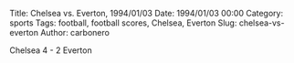 Title: Chelsea vs. Everton, 1994/01/03
Date: 1994/01/03 00:00
Category: sports
Tags: football, football scores, Chelsea, Everton
Slug: chelsea-vs-everton
Author: carbonero


Chelsea 4 - 2 Everton
